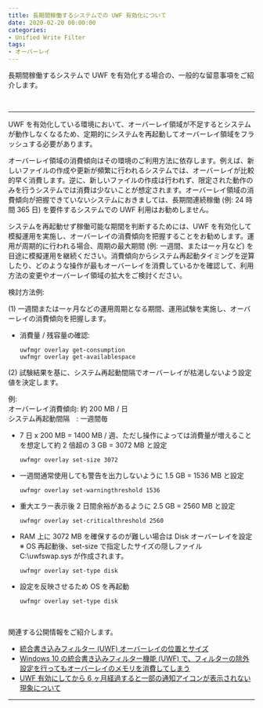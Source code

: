 ```yaml
---
title: 長期間稼働するシステムでの UWF 有効化について
date: 2020-02-20 00:00:00
categories:
- Unified Write Filter
tags:
- オーバーレイ
---
```

長期間稼働するシステムで UWF を有効化する場合の、一般的な留意事項をご紹介します。
<!-- more -->
<br>

***
UWF を有効化している環境において、オーバーレイ領域が不足するとシステムが動作しなくなるため、定期的にシステムを再起動してオーバーレイ領域をフラッシュする必要があります。  

オーバーレイ領域の消費傾向はその環境のご利用方法に依存します。例えば、新しいファイルの作成や更新が頻繁に行われるシステムでは、オーバーレイが比較的早く消費します。逆に、新しいファイルの作成は行われず、限定された動作のみを行うシステムでは消費は少ないことが想定されます。オーバーレイ領域の消費傾向が把握できていないシステムにおきましては、長期間連続稼働 (例: 24 時間 365 日) を要件するシステムでの UWF 利用はお勧めしません。  

システムを再起動せず稼働可能な期間を判断するためには、UWF を有効化して模擬運用を実施し、オーバーレイの消費傾向を把握することをお勧めします。運用が周期的に行われる場合、周期の最大期間 (例: 一週間、または一ヶ月など) を目途に模擬運用を継続ください。消費傾向からシステム再起動タイミングを逆算したり、どのような操作が最もオーバーレイを消費しているかを確認して、利用方法の変更やオーバーレイ領域の拡大をご検討ください。  

検討方法例:  

(1) 一週間または一ヶ月などの運用周期となる期間、運用試験を実施し、オーバーレイの消費傾向を把握します。

- 消費量 / 残容量の確認:  
   ```
   uwfmgr overlay get-consumption  
   uwfmgr overlay get-availablespace  
   ```

(2) 試験結果を基に、システム再起動間隔でオーバーレイが枯渇しないよう設定値を決定します。  

例:  
オーバーレイ消費傾向: 約 200 MB / 日  
システム再起動間隔　: 一週間毎  

- 7 日 x 200 MB = 1400 MB / 週、ただし操作によっては消費量が増えることを想定して約 2 倍超の 3 GB = 3072 MB と設定  
   ```
   uwfmgr overlay set-size 3072  
   ```
- 一週間通常使用しても警告を出力しないように 1.5 GB = 1536 MB と設定
   ```
   uwfmgr overlay set-warningthreshold 1536
   ```
- 重大エラー表示後 2 日間余裕があるように 2.5 GB = 2560 MB と設定
   ```
   uwfmgr overlay set-criticalthreshold 2560
   ```
- RAM 上に 3072 MB を確保するのが難しい場合は Disk オーバーレイを設定  
   ※ OS 再起動後、set-size で指定したサイズの隠しファイル C:\uwfswap.sys が作成されます。
   ```
   uwfmgr overlay set-type disk
   ```
- 設定を反映させるため OS を再起動
   ```
   uwfmgr overlay set-type disk
   ```
<br>
  
関連する公開情報をご紹介します。  

- [統合書き込みフィルター (UWF) オーバーレイの位置とサイズ](https://docs.microsoft.com/ja-jp/windows-hardware/customize/enterprise/uwfoverlay)
- [Windows 10 の統合書き込みフィルター機能 (UWF) で、フィルターの除外設定を行ってもオーバーレイのメモリを消費してしまう](https://social.technet.microsoft.com/Forums/ja-JP/959a7f26-3b2a-4336-9882-696bc21efbe1/windows-10?forum=Wcsupportja)
- [UWF 有効にしてから 6 ヶ月経過すると一部の通知アイコンが表示されない現象について](https://social.technet.microsoft.com/Forums/ja-JP/4276f895-6266-4d4a-92dd-507ed694aab3/uwf-26377211771239512375123901236312425-6?forum=Wcsupportja)  
***
